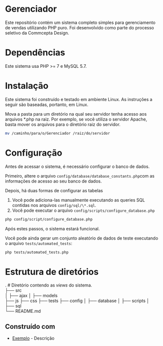 # Gerenciador

Este repositório contém um sistema completo simples para gerenciamento de vendas utilizando PHP puro. Foi desenvolvido como parte do processo seletivo da Commcepta Design. 

# Dependências

Este sistema usa PHP >= 7 e MySQL 5.7.

# Instalação

Este sistema foi construído e testado em ambiente Linux. As instruções a seguir são baseadas, portanto, em Linux.

Mova a pasta para um diretório na qual seu servidor tenha acesso aos arquivos *.php na raiz. Por exemplo, se você utiliza o servidor Apache, basta mover os arquivos para o diretório raiz do servidor.

```bash
mv /caminho/para/o/Gerenciador /raiz/do/servidor
```

# Configuração

Antes de acessar o sistema, é necessário configurar o banco de dados. 

Primeiro, altere o arquivo `config/database/database_constants.php`com as informações de acesso ao seu banco de dados.

Depois, há duas formas de configurar as tabelas

1. Você pode adiciona-las manualmente executando as queries SQL contidas nos arquivos `config/sql/\*.sql`.
2. Você pode executar o arquivo `config/scripts/configure_database.php`

```bash
php config/script/configure_database.php
```
Após estes passos, o sistema estará funcional.

Você pode ainda gerar um conjunto aleatório de dados de teste executando o arquivo `tests/automated_tests`:

```bash
php tests/automated_tests.php
```

# Estrutura de diretórios

.                               # Diretório contendo as _views_ do sistema.        
├── src                    
│   ├── ajax
│   ├── models          
├── js
├── css
├── tests
├── config
│   ├── database
│   ├── scripts 
│   ├── sql    
└── README.md


## Construído com

* [Exemplo](url) - Descrição


